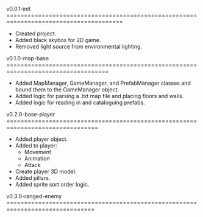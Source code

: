 v0.0.1-init =======================================================================================
- Created project.
- Added black skybox for 2D game.
- Removed light source from environmental lighting.

v0.1.0-map-base ===================================================================================
- Added MapManager, GameManager, and PrefabManager classes and bound them to the GameManager object.
- Added logic for parsing a .txt map file and placing floors and walls.
- Added logic for reading in and cataloguing prefabs.

v0.2.0-base-player ================================================================================
- Added player object.
- Added to player:
    - Movement
    - Animation
    - Attack
- Create player 3D model.
- Added pillars.
- Added sprite sort order logic.

v0.3.0-ranged-enemy ===============================================================================